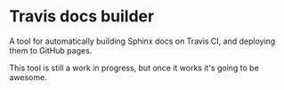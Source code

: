 # Travis docs builder

A tool for automatically building Sphinx docs on Travis CI, and deploying them
to GitHub pages.

This tool is still a work in progress, but once it works it's going to be
awesome.
